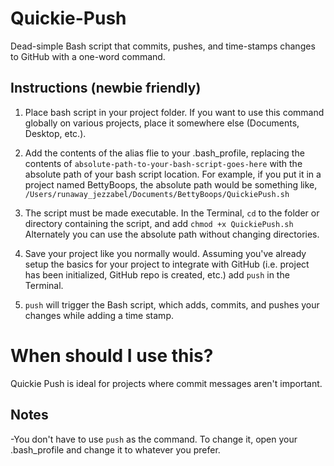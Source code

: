 # Quickie-Push

Dead-simple Bash script that commits, pushes, and time-stamps changes to GitHub with a one-word command.

## Instructions (newbie friendly)

1. Place bash script in your project folder. If you want to use this command globally on various projects, place it somewhere else (Documents, Desktop, etc.). 

2. Add the contents of the alias flie to your .bash_profile, replacing the contents of `absolute-path-to-your-bash-script-goes-here` with the absolute path of your bash script location. For example, if you put it in a project named BettyBoops, the absolute path would be something like, `/Users/runaway_jezzabel/Documents/BettyBoops/QuickiePush.sh`

3. The script must be made executable. In the Terminal, `cd` to the folder or directory containing the script, and add `chmod +x QuickiePush.sh`
Alternately you can use the absolute path without changing directories.

4. Save your project like you normally would. Assuming you've already setup the basics for your project to integrate with GitHub (i.e. project has been initialized, GitHub repo is created, etc.) add `push` in the Terminal. 

5.  `push` will trigger the Bash script, which adds, commits, and pushes your changes while adding a time stamp. 

# When should I use this?

Quickie Push is ideal for projects where commit messages aren't important. 

## Notes 

-You don't have to use `push` as the command. To change it, open your .bash_profile and change it to whatever you prefer.
